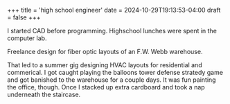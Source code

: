 +++
title = 'high school engineer'
date = 2024-10-29T19:13:53-04:00
draft = false
+++

I started CAD before programming. Highschool lunches were spent in the computer lab.

Freelance design for fiber optic layouts of an F.W. Webb warehouse. 

That led to a summer gig designing HVAC layouts for residential and commerical. I got caught playing the balloons tower defense stratedy game and got banished to the warehouse for a couple days. It was fun painting the office, though. Once I stacked up extra cardboard and took a nap underneath the staircase. 
